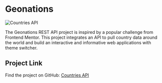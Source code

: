 # Geonations

![Countries API](https://example.com/your-image.png)

The Geonations REST API project is inspired by a popular challenge from Frontend Mentor. This project integrates an API to pull country data around the world and build an interactive and informative web applications with theme switcher.

## Project Link

Find the project on GitHub: [Countries API](https://geonations-info.netlify.app/)
